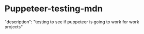# Puppeteer-testing-mdn
  "description": "testing to see if puppeteer is going  to work for work projects"
